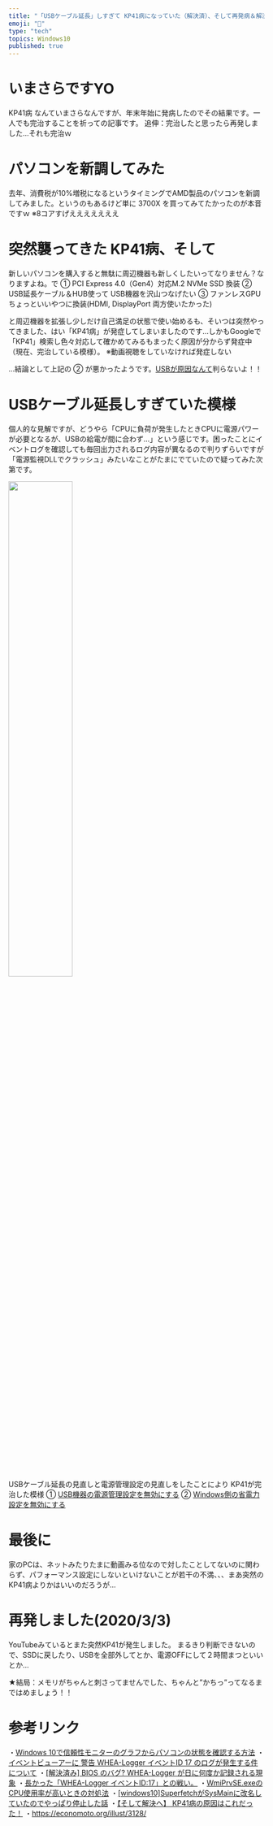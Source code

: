 ```yaml
---
title: "「USBケーブル延長」しすぎて KP41病になっていた（解決済）、そして再発病＆解決"
emoji: "📝"
type: "tech"
topics: Windows10
published: true
---
```


# いまさらですYO
KP41病 なんていまさらなんですが、年末年始に発病したのでその結果です。一人でも完治することを祈っての記事です。
追伸：完治したと思ったら再発しました…それも完治ｗ

# パソコンを新調してみた
去年、消費税が10%増税になるというタイミングでAMD製品のパソコンを新調してみました。というのもあるけど単に 3700X を買ってみてたかったのが本音ですｗ
※8コアすげえええええええ

# 突然襲ってきた KP41病、そして
新しいパソコンを購入すると無駄に周辺機器も新しくしたいってなりません？なりますよね。で
① PCI Express 4.0（Gen4）対応M.2 NVMe SSD 換装
② USB延長ケーブル＆HUB使って USB機器を沢山つなげたい
③ ファンレスGPUちょっといいやつに換装(HDMI, DisplayPort 両方使いたかった)

と周辺機器を拡張し少しだけ自己満足の状態で使い始めるも、そいつは突然やってきました、はい「KP41病」が発症してしまいましたのです…しかもGoogleで「KP41」検索し色々対応して確かめてみるもまったく原因が分からず発症中（現在、完治している模様）。
※動画視聴をしていなければ発症しない

…結論として上記の ② が悪かったようです。[USBが原因なんて](https://bto-mania.com/blog/2736)判らないよ！！

# USBケーブル延長しすぎていた模様
個人的な見解ですが、どうやら「CPUに負荷が発生したときCPUに電源パワーが必要となるが、USBの給電が間に合わず…」という感じです。困ったことにイベントログを確認しても毎回出力されるログ内容が異なるので判りずらいですが「電源監視DLLでクラッシュ」みたいなことがたまにでていたので疑ってみた次第です。

<img src="https://qiita-image-store.s3.ap-northeast-1.amazonaws.com/0/44540/5b8fbad7-d656-cb2c-74c4-bbf54d179864.png" width=50%>


USBケーブル延長の見直しと電源管理設定の見直しをしたことにより KP41が完治した模様
① [USB機器の電源管理設定を無効にする](https://freesoft.tvbok.com/windows7/kp41/sleep_usb.html)
② [Windows側の省電力設定を無効にする](https://freesoft.tvbok.com/windows7/another_kp41/kp41_checkpoint_2015.html)

# 最後に
家のPCは、ネットみたりたまに動画みる位なので対したことしてないのに関わらず、パフォーマンス設定にしないといけないことが若干の不満、、、まあ突然のKP41病よりかはいいのだろうが…

# 再発しました(2020/3/3)
YouTubeみているとまた突然KP41が発生しました。
まるきり判断できないので、SSDに戻したり、USBを全部外してとか、電源OFFにして２時間まつといいとか…

★結局：メモリがちゃんと刺さってませんでした、ちゃんと”かちっ”ってなるまではめましょう！！


# 参考リンク
・[Windows 10で信頼性モニターのグラフからパソコンの状態を確認する方法](https://121ware.com/qasearch/1007/app/servlet/qadoc?QID=020799)
・[イベントビューアーに 警告 WHEA-Logger イベントID 17 のログが発生する件について](http://dspckn.blogspot.com/2018/07/whea-logger-id-17.html)
・[[解決済み] BIOS のバグ? WHEA-Logger が日に何度か記録される現象](https://bucci.bp7.org/archives/45000/)
・[長かった「WHEA-Logger イベントID:17」との戦い。](http://tommu.hatenablog.com/entry/20120525/1337898870)
・[WmiPrvSE.exeのCPU使用率が高いときの対処法](http://blog.hp-improve.com/2018/02/001616.htm)
・[[windows10]SuperfetchがSysMainに改名していたのでやっぱり停止した話](https://doudemo.info/stopped-superfetch-which-was-renamed-sysmain/)
・[【そして解決へ】 KP41病の原因はこれだった！](http://pc.user-infomation.com/hard_soft/so_34.htm)
・https://economoto.org/illust/3128/

